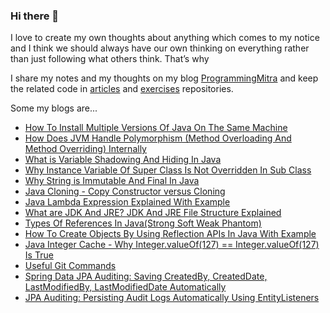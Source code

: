 ### Hi there 👋

I love to create my own thoughts about anything which comes to my notice and I think we should always have our own thinking on everything rather than just following what others think. That’s why 

I share my notes and my thoughts on my blog [ProgrammingMitra](https://www.programmingmitra.com) and keep the related code in [articles](https://github.com/njnareshjoshi/articles) and [exercises](https://github.com/njnareshjoshi/exercises) repositories.

<!--
**njnareshjoshi/njnareshjoshi** is a ✨ _special_ ✨ repository because its `README.md` (this file) appears on your GitHub profile.

Here are some ideas to get you started:

- 🔭 I’m currently working on ...
- 🌱 I’m currently learning ...
- 👯 I’m looking to collaborate on ...
- 🤔 I’m looking for help with ...
- 💬 Ask me about ...
- 📫 How to reach me: ...
- 😄 Pronouns: ...
- ⚡ Fun fact: ...
-->

Some my blogs are...

* [How To Install Multiple Versions Of Java On The Same Machine](https://www.programmingmitra.com/2019/03/how-to-install-multiple-versions-of-java-on-the-same-machine.html)
* [How Does JVM Handle Polymorphism (Method Overloading And Method Overriding) Internally](https://www.programmingmitra.com/2017/05/how-does-jvm-handle-method-overriding-internally.html)
* [What is Variable Shadowing And Hiding In Java](https://www.programmingmitra.com/2018/02/what-is-variable-shadowing-and-hiding.html)
* [Why Instance Variable Of Super Class Is Not Overridden In Sub Class](https://www.programmingmitra.com/2018/11/why-instance-variable-of-super-class-is-not-overridden-In-sub-class.html)
* [Why String is Immutable And Final In Java](https://www.programmingmitra.com/2018/02/why-string-is-immutable-and-final-in-java.html)
* [Java Cloning - Copy Constructor versus Cloning](https://www.programmingmitra.com/2017/01/Java-cloning-copy-constructor-versus-Object-clone-or-cloning.html)
* [Java Lambda Expression Explained With Example](https://www.programmingmitra.com/2016/06/java-lambda-expression-explained-with-example.html)
* [What are JDK And JRE? JDK And JRE File Structure Explained](https://www.programmingmitra.com/2016/05/jdk-and-jre-file-structure.html)
* [Types Of References In Java(Strong Soft Weak Phantom)](https://www.programmingmitra.com/2016/05/types-of-references-in-javastrong-soft.html)
* [How To Create Objects By Using Reflection APIs In Java With Example](https://www.programmingmitra.com/2016/05/creating-objects-through-reflection-in-java-with-example.html)
* [Java Integer Cache - Why Integer.valueOf(127) == Integer.valueOf(127) Is True](https://www.programmingmitra.com/2018/11/java-integer-cache.html)
* [Useful Git Commands](https://www.programmingmitra.com/2019/01/useful-git-commands.html)
* [Spring Data JPA Auditing: Saving CreatedBy, CreatedDate, LastModifiedBy, LastModifiedDate Automatically](https://www.programmingmitra.com/2017/02/automatic-spring-data-jpa-auditing-saving-CreatedBy-createddate-lastmodifiedby-lastmodifieddate-automatically.html)
* [JPA Auditing: Persisting Audit Logs Automatically Using EntityListeners](https://www.programmingmitra.com/2017/02/automatic-jpa-auditing-persisting-audit-logs-automatically-using-entityListeners.html)
